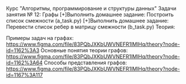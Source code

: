 Курс "Алгоритмы, программирование и структуры данных"
Задачи занятия № 12: Графы
[+]Выполнить домашнее задание: Построить список смежности (a_task.py)
[+]Выполнить домашнее задание: Перевести список ребер в матрицу смежности (b_task.py)
Теория:

Примеры задач на графах: https://www.figma.com/file/83PQbJXKbUWVNEFR1lMlHq/theory?node-id=1162%3A3
Основные понятия теории графов: https://www.figma.com/file/83PQbJXKbUWVNEFR1lMlHq/theory?node-id=1162%3A64
Способы представления графов: https://www.figma.com/file/83PQbJXKbUWVNEFR1lMlHq/theory?node-id=1167%3A117